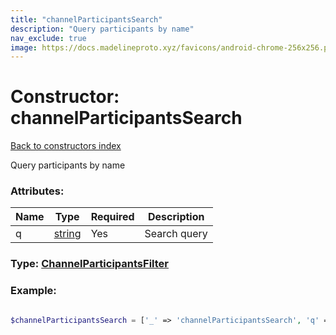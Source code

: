 ```yaml
---
title: "channelParticipantsSearch"
description: "Query participants by name"
nav_exclude: true
image: https://docs.madelineproto.xyz/favicons/android-chrome-256x256.png
---
```

# Constructor: channelParticipantsSearch  
[Back to constructors index](/API_docs/constructors/index.html)



Query participants by name

### Attributes:

| Name     |    Type       | Required | Description |
|----------|---------------|----------|-------------|
|q|[string](/API_docs/types/string.html) | Yes|Search query|



### Type: [ChannelParticipantsFilter](/API_docs/types/ChannelParticipantsFilter.html)


### Example:

```php

$channelParticipantsSearch = ['_' => 'channelParticipantsSearch', 'q' => 'string'];
```  
